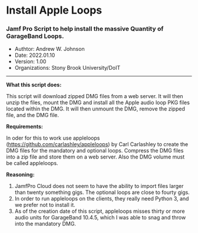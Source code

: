 # Install Apple Loops
### Jamf Pro Script to help install the massive Quantity of GarageBand Loops.
- Authtor: Andrew W. Johnson
- Date: 2022.01.10
- Version: 1.00
- Organizations: Stony Brook University/DoIT
---
**What this script does:**

This script will download zipped DMG files from a web server. It will then unzip the files, mount the DMG and install all the Apple audio loop PKG files  located within the DMG. It will then unmount the DMG, remove the zipped file, and the DMG file.

**Requirements:**

In oder for this to work use appleloops (https://github.com/carlashley/appleloops)
by Carl Carlashley to create the DMG files for the mandatory and optional loops.
Compress the DMG files into a zip file and store them on a web server. Also the DMG 
volume must be called appleloops.

**Reasoning:**

1. JamfPro Cloud does not seem to have the ability to import files larger than twenty something gigs. The optional loops are close to fourty gigs.
2. In order to run appleloops on the clients, they really need Python 3, and we prefer not to install it.
3. As of the creation date of this script, appleloops misses thirty or more audio units for GarageBand 10.4.5, which I was able to snag and throw into the mandatory DMG.